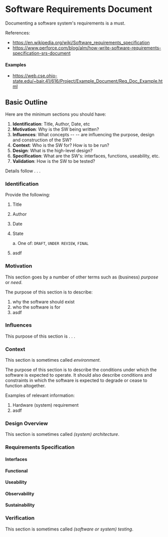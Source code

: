 # Software Requirements Document

Documenting a software system's requirements is a must.

References:

* https://en.wikipedia.org/wiki/Software_requirements_specification
* https://www.perforce.com/blog/alm/how-write-software-requirements-specification-srs-document


#### Examples

* https://web.cse.ohio-state.edu/~bair.41/616/Project/Example_Document/Req_Doc_Example.html

## Basic Outline

Here are the minimum sections you should have:

1. **Identification**: Title, Author, Date, etc
1. **Motivation**: Why is the SW being written?
1. **Influences**: What concepts -- -- are influencing the purpose, design and construction of the SW?
1. **Context**: Who is the SW for? How is to be run?
1. **Design**: What is the high-level design?
1. **Specification**: What are the SW's: interfaces, functions, useability, etc.
1. **Validation**: How is the SW to be tested?

Details follow . . .

### Identification

Provide the following:

1. Title
1. Author
1. Date
1. State

    a. One of: `DRAFT`, `UNDER REVIEW`, `FINAL`
1. asdf

### Motivation

This section goes by a number of other terms such as (business) *purpose* or *need*.

The purpose of this section is to describe:

1. why the software should exist
1. who the software is for
1. asdf


### Influences

This purpose of this section is . . .

### Context

This section is sometimes called *environment*.

The purpose of this section is to describe the conditions under which the software is expected to operate. It should also describe conditions and constraints in which the software is expected to degrade or cease to function altogether.

Examples of relevant information:

1. Hardware (system) requirement
1. asdf

### Design Overview

This section is sometimes called *(system) architecture*.

### Requirements Specification

#### Interfaces

#### Functional

#### Useability

#### Observability

#### Sustainability

### Verification

This section is sometimes called *(software or system) testing*.


